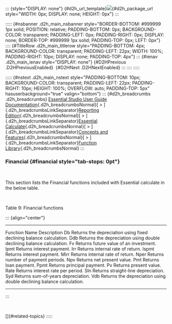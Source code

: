 ::: {style="DISPLAY: none"}
[](ms-xhelp:///?Id=d2h_url_template){#d2h_url_template}![](!package_url!){#d2h_package_url style="WIDTH: 0px; DISPLAY: none; HEIGHT: 0px"}
:::

::::: {#nsbanner .d2h_main_nsbanner style="BORDER-BOTTOM: #999999 1px solid; POSITION: relative; PADDING-BOTTOM: 0px; BACKGROUND-COLOR: transparent; PADDING-LEFT: 0px; PADDING-RIGHT: 0px; DISPLAY: none; BORDER-TOP: #999999 1px solid; PADDING-TOP: 0px; LEFT: 0px"}
:::: {#TitleRow .d2h_main_titlerow style="PADDING-BOTTOM: 4px; BACKGROUND-COLOR: transparent; PADDING-LEFT: 22px; WIDTH: 100%; PADDING-RIGHT: 10px; DISPLAY: none; PADDING-TOP: 4px"}
::: {#ienav .d2h_main_ienav style="DISPLAY: none"}
[](ms-xhelp:///?Id=ca38556f-6c98-49a4-8c10-733e12b6c496){#D2HPrevious .D2HPreviousEnabled}  [](ms-xhelp:///?Id=07caa280-f7ee-4e0d-84ce-bd9329655569){#D2HNext .D2HNextEnabled}
:::
::::
:::::

::::: {#nstext .d2h_main_nstext style="PADDING-BOTTOM: 10px; BACKGROUND-COLOR: transparent; PADDING-LEFT: 22px; PADDING-RIGHT: 10px; HEIGHT: 100%; OVERFLOW: auto; PADDING-TOP: 5px" hasuserbackground="true" valign="bottom"}
::: {#d2h_breadcrumbs .d2h_breadcrumbs}
[Essential Studio User Guide Documentation](ms-xhelp:///?Id=12457748-09e3-4d74-a240-8e049cedf030){.d2h_breadcrumbsNormal}[ \> ]{.d2h_breadcrumbsLinkSeparator}[Reporting Edition](ms-xhelp:///?Id=027aa5b6-6676-4f93-ad23-c20e8c45792e){.d2h_breadcrumbsNormal}[ \> ]{.d2h_breadcrumbsLinkSeparator}[Essential Calculate](ms-xhelp:///?Id=2ea52c7f-a332-43bd-9ca7-2ea0898ff54e){.d2h_breadcrumbsNormal}[ \> ]{.d2h_breadcrumbsLinkSeparator}[Concepts and Features](ms-xhelp:///?Id=91222e44-d3ca-4392-8f0f-41bd2ae3dd3f){.d2h_breadcrumbsNormal}[ \> ]{.d2h_breadcrumbsLinkSeparator}[Function Library](ms-xhelp:///?Id=7f22dd56-cc2a-4a7f-bce3-060b1c950040){.d2h_breadcrumbsNormal}
:::

### Financial {#financial style="tab-stops: 0pt"}

 

This section lists the Financial functions included with Essential calculate in the below table.

 

Table 9: Financial functions

::: {align="center"}
  --------------- ----------------------------------------------------------------------
  Function Name   Description
  Db              Returns the depreciation using fixed declining balance calculation.
  Ddb             Returns the depreciation using double declining balance calculation.
  Fv              Returns future value of an investment.
  Ipmt            Returns interest payment.
  Irr             Returns internal rate of return.
  Ispmt           Returns interest payment.
  Mirr            Returns internal rate of return.
  Nper            Returns number of payment periods.
  Npv             Returns net present value.
  Pmt             Returns loan payment.
  Ppmt            Returns principal payment.
  Pv              Returns present value.
  Rate            Returns interest rate per period.
  Sln             Returns straight-line depreciation.
  Syd             Returns sum-of-years depreciation.
  Vdb             Returns the depreciation using double declining balance calculation.
  --------------- ----------------------------------------------------------------------
:::

 

[]{#related-topics}
:::::
